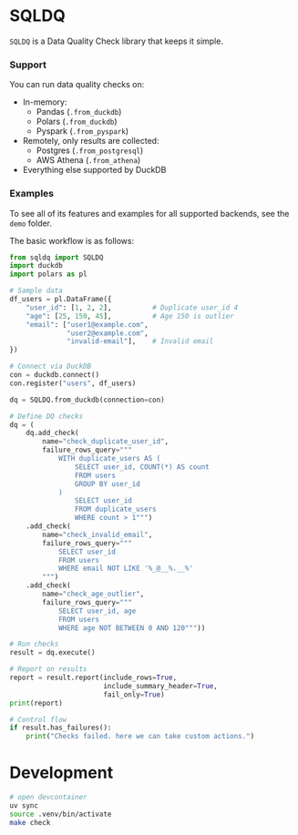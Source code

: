 # SQLDQ

`SQLDQ` is a Data Quality Check library that keeps it simple.

### Support

You can run data quality checks on:

- In-memory:
    - Pandas (`.from_duckdb`)
    - Polars (`.from_duckdb`)
    - Pyspark (`.from_pyspark`)
- Remotely, only results are collected:
    - Postgres (`.from_postgresql`)
    - AWS Athena (`.from_athena`)
- Everything else supported by DuckDB

### Examples

To see all of its features and examples for all supported backends, see the `demo` folder.

The basic workflow is as follows:

```python
from sqldq import SQLDQ
import duckdb
import polars as pl

# Sample data
df_users = pl.DataFrame({
    "user_id": [1, 2, 2],          # Duplicate user_id 4
    "age": [25, 150, 45],          # Age 150 is outlier
    "email": ["user1@example.com",
              "user2@example.com",
              "invalid-email"],    # Invalid email
})

# Connect via DuckDB
con = duckdb.connect()
con.register("users", df_users)

dq = SQLDQ.from_duckdb(connection=con)

# Define DQ checks
dq = (
    dq.add_check(
        name="check_duplicate_user_id",
        failure_rows_query="""
            WITH duplicate_users AS (
                SELECT user_id, COUNT(*) AS count
                FROM users
                GROUP BY user_id
            )
                SELECT user_id
                FROM duplicate_users
                WHERE count > 1""")
    .add_check(
        name="check_invalid_email",
        failure_rows_query="""
            SELECT user_id
            FROM users
            WHERE email NOT LIKE '%_@__%.__%'
        """)
    .add_check(
        name="check_age_outlier",
        failure_rows_query="""
            SELECT user_id, age
            FROM users
            WHERE age NOT BETWEEN 0 AND 120"""))

# Run checks
result = dq.execute()

# Report on results
report = result.report(include_rows=True,
                       include_summary_header=True,
                       fail_only=True)
print(report)

# Control flow
if result.has_failures():
    print("Checks failed. here we can take custom actions.")
```


# Development

```bash
# open devcontainer
uv sync
source .venv/bin/activate
make check
```
